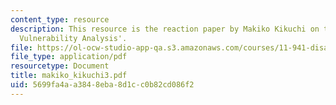 ```yaml
---
content_type: resource
description: This resource is the reaction paper by Makiko Kikuchi on the topic 'Community
  Vulnerability Analysis'.
file: https://ol-ocw-studio-app-qa.s3.amazonaws.com/courses/11-941-disaster-vulnerability-and-resilience-spring-2005/5699fa4aa3848eba8d1cc0b82cd086f2_makiko_kikuchi3.pdf
file_type: application/pdf
resourcetype: Document
title: makiko_kikuchi3.pdf
uid: 5699fa4a-a384-8eba-8d1c-c0b82cd086f2
---
```

